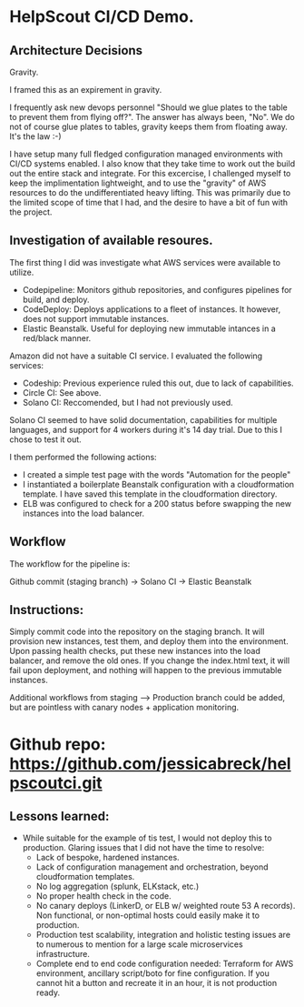 # HelpScout CI/CD Demo.


## Architecture Decisions

Gravity.

I framed this as an expirement in gravity. 

I frequently ask new devops personnel "Should we glue plates to the table to prevent them from flying off?". The answer has always been, "No". We do not of course glue plates to tables, gravity keeps them from floating away. It's the law :-)

I have setup many full fledged configuration managed environments with CI/CD systems enabled. I also know that they take time to work out the build out the entire stack and integrate. For this excercise, I challenged myself to keep the implimentation lightweight, and to use the "gravity" of AWS resources to do the undifferentiated heavy lifting. This was primarily due to the limited scope of time that I had, and the desire to have a bit of fun with the project.


## Investigation of available resoures.

The first thing I did was investigate what AWS services were available to utilize. 

- Codepipeline: Monitors github repositories, and configures pipelines for build, and deploy.
- CodeDeploy: Deploys applications to a fleet of instances. It however, does not support immutable instances.
- Elastic Beanstalk. Useful for deploying new immutable intances in a red/black manner.

Amazon did not have a suitable CI service. I evaluated the following services:

- Codeship: Previous experience ruled this out, due to lack of capabilities.
- Circle CI: See above.
- Solano CI: Reccomended, but I had not previously used.

Solano CI seemed to have solid documentation, capabilities for multiple languages, and support for  4 workers during it's 14 day trial. Due to this I chose to test it out.


I them performed the following actions: 

- I created a simple test page with the words "Automation for the people"
- I instantiated a boilerplate Beanstalk configuration with a cloudformation template. I have saved this template in the cloudformation directory.
- ELB was configured to check for a 200 status before swapping the new instances into the load balancer.

## Workflow

The workflow for the pipeline is:

Github commit (staging branch) -> Solano CI -> Elastic Beanstalk

## Instructions:

Simply commit code into the repository on the staging branch. It will provision new instances, test them, and deploy them into the environment. Upon passing health checks, put these new instances into the load balancer, and remove the old ones. If you change the index.html text, it will fail upon deployment, and nothing will happen to the previous immutable instances.


Additional workflows from staging --> Production branch could be added, but are pointless with canary nodes + application monitoring.

# Github repo: https://github.com/jessicabreck/helpscoutci.git




## Lessons learned:

- While suitable for the example of tis test, I would not deploy this to production. Glaring issues that I did not have the time to resolve:
	- Lack of bespoke, hardened instances.
	- Lack of configuration management and orchestration, beyond cloudformation templates.
	- No log aggregation (splunk, ELKstack, etc.)
	- No proper health check in the code.
	- No canary deploys (LinkerD, or ELB w/ weighted route 53 A records). Non functional, or non-optimal hosts could easily make it to production.
	- Production test scalability, integration and holistic testing issues are to numerous to mention for a large scale microservices infrastructure.
    - Complete end to end code configuration needed: Terraform for AWS environment, ancillary script/boto for fine configuration. If you cannot hit a button and recreate it in an hour, it is not production ready.




